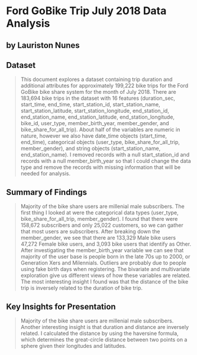 # Ford GoBike Trip July 2018 Data Analysis
## by Lauriston Nunes


## Dataset

> This document explores a dataset containing trip duration and additional attributes for approximately 199,222 bike trips for the Ford GoBike bike share system for the month of July 2018. There are 183,694 bike trips in the dataset with 16 features (duration_sec, start_time, end_time, start_station_id, start_station_name, start_station_latitude, start_station_longitude, end_station_id, end_station_name, end_station_latitude, end_station_longitude, bike_id, user_type, member_birth_year, member_gender, and bike_share_for_all_trip). About half of the variables are numeric in nature, however we also have date_time objects (start_time, end_time), categorical objects (user_type, bike_share_for_all_trip, member_gender), and string objects (start_station_name, end_station_name). I removed records with a null start_station_id and records with a null member_birth_year so that I could change the data type and remove the records with missing information that will be needed for analysis.


## Summary of Findings

> Majority of the bike share users are millenial male subscribers. The first thing I looked at were the categorical data types (user_type, bike_share_for_all_trip, member_gender). I found that there were 158,672 subscribers and only 25,022 customers, so we can gather that most users are subscribers. After breaking down the member_gender, we see that there are 133,329 Male bike users 47,272 Female bike users, and 3,093 bike users that identify as Other. After investigating the member_birth_year variable we can see that majority of the user base is people born in the late 70s up to 2000, or Generation Xers and Milennials. Outliers are probably due to people using fake birth days when registering. The bivariate and multivariate exploration give us different views of how these variables are related. The most interesting insight I found was that the distance of the bike trip is inversely related to the duration of bike trip.


## Key Insights for Presentation

> Majority of the bike share users are millenial male subscribers. Another interesting insight is that duration and distance are inversely related. I calculated the distance by using the haversine formula, which determines the great-circle distance between two points on a sphere given their longitudes and latitudes.
